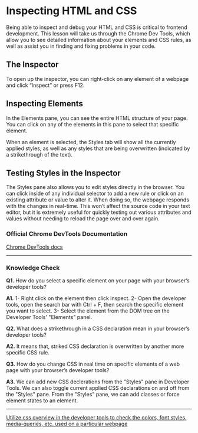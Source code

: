 # Inspecting HTML and CSS
Being able to inspect and debug your HTML and CSS is critical to frontend development. This lesson will take us through the Chrome Dev Tools, which allow you to see detailed information about your elements and CSS rules, as well as assist you in finding and fixing problems in your code.

## The Inspector
To open up the inspector, you can right-click on any element of a webpage and click “Inspect” or press F12.

## Inspecting Elements
In the Elements pane, you can see the entire HTML structure of your page. You can click on any of the elements in this pane to select that specific element.

When an element is selected, the Styles tab will show all the currently applied styles, as well as any styles that are being overwritten (indicated by a strikethrough of the text). 

## Testing Styles in the Inspector
The Styles pane also allows you to edit styles directly in the browser. You can click inside of any individual selector to add a new rule or click on an existing attribute or value to alter it. When doing so, the webpage responds with the changes in real-time. This won’t affect the source code in your text editor, but it is extremely useful for quickly testing out various attributes and values without needing to reload the page over and over again.

### Official Chrome DevTools Documentation

[Chrome DevTools docs](https://developer.chrome.com/docs/devtools/)

---

### Knowledge Check

**Q1.** How do you select a specific element on your page with your browser’s developer tools?

**A1.** 1- Right click on the element then click inspect. 2- Open the developer tools, open the search bar with Ctrl + F, then search the specific element you want to select. 3- Select the element from the DOM tree on the Developer Tools' "Elements" panel.

**Q2.** What does a strikethrough in a CSS declaration mean in your browser’s developer tools?

**A2.** It means that, striked CSS declaration is overwritten by another more specific CSS rule.

**Q3.** How do you change CSS in real time on specific elements of a web page with your browser’s developer tools?

**A3.** We can add new CSS declerations from the "Styles" pane in Developer Tools. We can also toggle current applied CSS declarations on and off from the "Styles" pane. From the "Styles" pane, we can add classes or force element states to an element.

---

[Utilize css overview in the developer tools to check the colors, font styles, media-queries, etc. used on a particular webpage](https://www.freecodecamp.org/news/how-to-use-css-overview-in-chrome-developer-tools/)